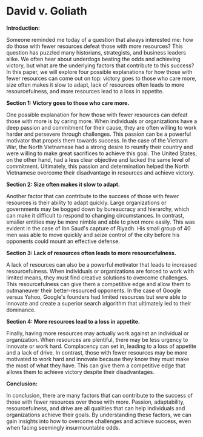 # David v. Goliath

**Introduction:**

Someone reminded me today of a question that always interested me: how do those with fewer resources defeat those with more resources? This question has puzzled many historians, strategists, and business leaders alike. We often hear about underdogs beating the odds and achieving victory, but what are the underlying factors that contribute to this success? In this paper, we will explore four possible explanations for how those with fewer resources can come out on top: victory goes to those who care more, size often makes it slow to adapt, lack of resources often leads to more resourcefulness, and more resources lead to a loss in appetite.

**Section 1: Victory goes to those who care more.**

One possible explanation for how those with fewer resources can defeat those with more is by caring more. When individuals or organizations have a deep passion and commitment for their cause, they are often willing to work harder and persevere through challenges. This passion can be a powerful motivator that propels them towards success. In the case of the Vietnam War, the North Vietnamese had a strong desire to reunify their country and were willing to make great sacrifices to achieve this goal. The United States, on the other hand, had a less clear objective and lacked the same level of commitment. Ultimately, this passion and determination helped the North Vietnamese overcome their disadvantage in resources and achieve victory.

**Section 2: Size often makes it slow to adapt.**

Another factor that can contribute to the success of those with fewer resources is their ability to adapt quickly. Large organizations or governments may be bogged down by bureaucracy and hierarchy, which can make it difficult to respond to changing circumstances. In contrast, smaller entities may be more nimble and able to pivot more easily. This was evident in the case of Ibn Saud's capture of Riyadh. His small group of 40 men was able to move quickly and seize control of the city before his opponents could mount an effective defense.

**Section 3: Lack of resources often leads to more resourcefulness.**

A lack of resources can also be a powerful motivator that leads to increased resourcefulness. When individuals or organizations are forced to work with limited means, they must find creative solutions to overcome challenges. This resourcefulness can give them a competitive edge and allow them to outmaneuver their better-resourced opponents. In the case of Google versus Yahoo, Google's founders had limited resources but were able to innovate and create a superior search algorithm that ultimately led to their dominance.

**Section 4: More resources lead to a loss in appetite.**

Finally, having more resources may actually work against an individual or organization. When resources are plentiful, there may be less urgency to innovate or work hard. Complacency can set in, leading to a loss of appetite and a lack of drive. In contrast, those with fewer resources may be more motivated to work hard and innovate because they know they must make the most of what they have. This can give them a competitive edge that allows them to achieve victory despite their disadvantages.

**Conclusion:**

In conclusion, there are many factors that can contribute to the success of those with fewer resources over those with more. Passion, adaptability, resourcefulness, and drive are all qualities that can help individuals and organizations achieve their goals. By understanding these factors, we can gain insights into how to overcome challenges and achieve success, even when facing seemingly insurmountable odds.